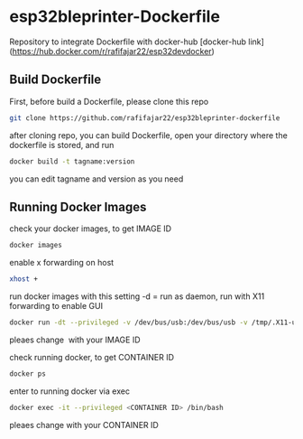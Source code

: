 # esp32bleprinter-Dockerfile
Repository to integrate Dockerfile with docker-hub 
[docker-hub link]
(https://hub.docker.com/r/rafifajar22/esp32devdocker)

## Build Dockerfile
First, before build a Dockerfile, please clone this repo

```bash
git clone https://github.com/rafifajar22/esp32bleprinter-dockerfile
```
after cloning repo, you can build Dockerfile, open your directory where the dockerfile is stored, and run

```bash
docker build -t tagname:version
```
you can edit tagname and version as you need

## Running Docker Images

check your docker images, to get IMAGE ID

```bash
docker images
```

enable x forwarding on host

```bash
xhost +
```

run docker images with this setting -d = run as daemon, run with X11 forwarding to enable GUI

```bash
docker run -dt --privileged -v /dev/bus/usb:/dev/bus/usb -v /tmp/.X11-unix:/tmp/.X11-unix --rm -e DISPLAY=$DISPLAY  <IMAGE ID>
```

pleaes change <IMAGE ID> with your IMAGE ID
  
check running docker, to get CONTAINER ID

```bash
docker ps
```

enter to running docker via exec

```bash
docker exec -it --privileged <CONTAINER ID> /bin/bash
```

pleaes change <CONTAINER ID> with your CONTAINER ID
